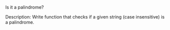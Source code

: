 Is it a palindrome?

Description:
Write function that checks if a given string (case insensitive) is a palindrome.